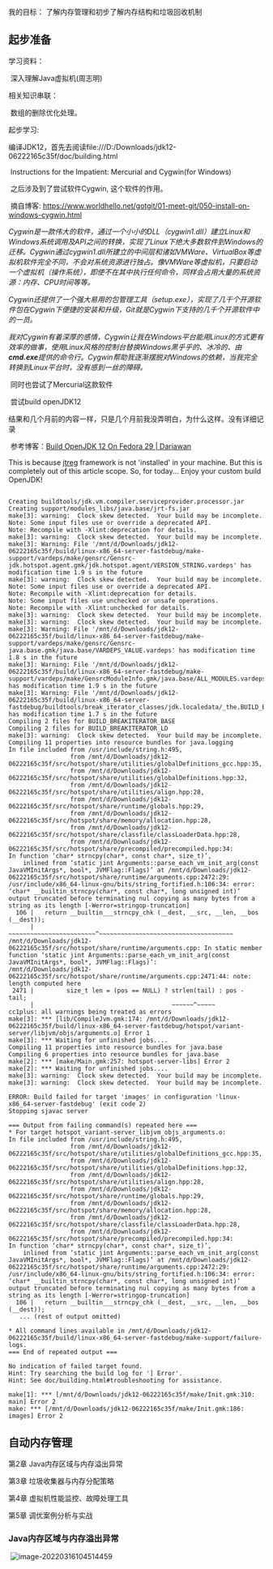 我的目标： 了解内存管理和初步了解内存结构和垃圾回收机制

## 起步准备

学习资料：

​	深入理解Java虚拟机(周志明)

相关知识串联：

​	数组的删除优化处理。

起步学习:

​	编译JDK12，首先去阅读file:///D:/Downloads/jdk12-06222165c35f/doc/building.html

​	Instructions for the Impatient: Mercurial and Cygwin(for Windows)

​		之后涉及到了尝试软件Cygwin, 这个软件的作用。

​			摘自博客: https://www.worldhello.net/gotgit/01-meet-git/050-install-on-windows-cygwin.html

​			*Cygwin是一款伟大的软件，通过一个小小的DLL（cygwin1.dll）建立Linux和Windows系统调用及API之间的转换，实现了Linux下绝大多数软件到Windows的迁移。Cygwin通过cygwin1.dll所建立的中间层和诸如VMWare、VirtualBox等虚拟机软件完全不同，不会对系统资源进行独占。像VMWare等虚拟机，只要启动一个虚拟机（操作系统），即使不在其中执行任何命令，同样会占用大量的系统资源：内存、CPU时间等等。*

*Cygwin还提供了一个强大易用的包管理工具（setup.exe），实现了几千个开源软件包在Cygwin下便捷的安装和升级，Git就是Cygwin下支持的几千个开源软件中的一员。*

*我对Cygwin有着深厚的感情，Cygwin让我在Windows平台能用Linux的方式更有效率的做事，使用Linux风格的控制台替换Windows黑乎乎的、冰冷的、由**cmd.exe**提供的命令行。Cygwin帮助我逐渐摆脱对Windows的依赖，当我完全转换到Linux平台时，没有感到一丝的障碍。*

​		同时也尝试了Mercurial这款软件

​		尝试build openJDK12 

​	    结果和几个月前的内容一样，只是几个月前我没弄明白，为什么这样。没有详细记录

​	参考博客：[Build OpenJDK 12 On Fedora 29 | Dariawan](https://www.dariawan.com/tutorials/java/build-openjdk-12-fedora-29/)

This is because [jtreg](https://openjdk.java.net/jtreg/) framework is not 'installed' in your machine. But this is completely out of this article scope. So, for today... Enjoy your custom build OpenJDK!

```

Creating buildtools/jdk.vm.compiler.serviceprovider.processor.jar
Creating support/modules_libs/java.base/jrt-fs.jar
make[3]: warning:  Clock skew detected.  Your build may be incomplete.
Note: Some input files use or override a deprecated API.
Note: Recompile with -Xlint:deprecation for details.
make[3]: warning:  Clock skew detected.  Your build may be incomplete.
make[3]: Warning: File '/mnt/d/Downloads/jdk12-06222165c35f/build/linux-x86_64-server-fastdebug/make-support/vardeps/make/gensrc/Gensrc-jdk.hotspot.agent.gmk/jdk.hotspot.agent/VERSION_STRING.vardeps' has modification time 1.9 s in the future
make[3]: warning:  Clock skew detected.  Your build may be incomplete.
Note: Some input files use or override a deprecated API.
Note: Recompile with -Xlint:deprecation for details.
Note: Some input files use unchecked or unsafe operations.
Note: Recompile with -Xlint:unchecked for details.
make[3]: warning:  Clock skew detected.  Your build may be incomplete.
make[3]: warning:  Clock skew detected.  Your build may be incomplete.
make[3]: Warning: File '/mnt/d/Downloads/jdk12-06222165c35f/build/linux-x86_64-server-fastdebug/make-support/vardeps/make/gensrc/Gensrc-java.base.gmk/java.base/VARDEPS_VALUE.vardeps' has modification time 1.8 s in the future
make[3]: Warning: File '/mnt/d/Downloads/jdk12-06222165c35f/build/linux-x86_64-server-fastdebug/make-support/vardeps/make/GensrcModuleInfo.gmk/java.base/ALL_MODULES.vardeps' has modification time 1.9 s in the future
make[3]: Warning: File '/mnt/d/Downloads/jdk12-06222165c35f/build/linux-x86_64-server-fastdebug/buildtools/break_iterator_classes/jdk.localedata/_the.BUILD_BREAKITERATOR_LD.vardeps' has modification time 1.7 s in the future
Compiling 2 files for BUILD_BREAKITERATOR_BASE
Compiling 2 files for BUILD_BREAKITERATOR_LD
make[3]: warning:  Clock skew detected.  Your build may be incomplete.
Compiling 11 properties into resource bundles for java.logging
In file included from /usr/include/string.h:495,
                 from /mnt/d/Downloads/jdk12-06222165c35f/src/hotspot/share/utilities/globalDefinitions_gcc.hpp:35,
                 from /mnt/d/Downloads/jdk12-06222165c35f/src/hotspot/share/utilities/globalDefinitions.hpp:32,
                 from /mnt/d/Downloads/jdk12-06222165c35f/src/hotspot/share/utilities/align.hpp:28,
                 from /mnt/d/Downloads/jdk12-06222165c35f/src/hotspot/share/runtime/globals.hpp:29,
                 from /mnt/d/Downloads/jdk12-06222165c35f/src/hotspot/share/memory/allocation.hpp:28,
                 from /mnt/d/Downloads/jdk12-06222165c35f/src/hotspot/share/classfile/classLoaderData.hpp:28,
                 from /mnt/d/Downloads/jdk12-06222165c35f/src/hotspot/share/precompiled/precompiled.hpp:34:
In function ‘char* strncpy(char*, const char*, size_t)’,
    inlined from ‘static jint Arguments::parse_each_vm_init_arg(const JavaVMInitArgs*, bool*, JVMFlag::Flags)’ at /mnt/d/Downloads/jdk12-06222165c35f/src/hotspot/share/runtime/arguments.cpp:2472:29:
/usr/include/x86_64-linux-gnu/bits/string_fortified.h:106:34: error: ‘char* __builtin_strncpy(char*, const char*, long unsigned int)’ output truncated before terminating nul copying as many bytes from a string as its length [-Werror=stringop-truncation]
  106 |   return __builtin___strncpy_chk (__dest, __src, __len, __bos (__dest));
      |          ~~~~~~~~~~~~~~~~~~~~~~~~^~~~~~~~~~~~~~~~~~~~~~~~~~~~~~~~~~~~~~
/mnt/d/Downloads/jdk12-06222165c35f/src/hotspot/share/runtime/arguments.cpp: In static member function ‘static jint Arguments::parse_each_vm_init_arg(const JavaVMInitArgs*, bool*, JVMFlag::Flags)’:
/mnt/d/Downloads/jdk12-06222165c35f/src/hotspot/share/runtime/arguments.cpp:2471:44: note: length computed here
 2471 |         size_t len = (pos == NULL) ? strlen(tail) : pos - tail;
      |                                      ~~~~~~^~~~~~
cc1plus: all warnings being treated as errors
make[3]: *** [lib/CompileJvm.gmk:174: /mnt/d/Downloads/jdk12-06222165c35f/build/linux-x86_64-server-fastdebug/hotspot/variant-server/libjvm/objs/arguments.o] Error 1
make[3]: *** Waiting for unfinished jobs....
Compiling 11 properties into resource bundles for java.base
Compiling 6 properties into resource bundles for java.base
make[2]: *** [make/Main.gmk:257: hotspot-server-libs] Error 2
make[2]: *** Waiting for unfinished jobs....
make[3]: warning:  Clock skew detected.  Your build may be incomplete.
make[3]: warning:  Clock skew detected.  Your build may be incomplete.

ERROR: Build failed for target 'images' in configuration 'linux-x86_64-server-fastdebug' (exit code 2)
Stopping sjavac server

=== Output from failing command(s) repeated here ===
* For target hotspot_variant-server_libjvm_objs_arguments.o:
In file included from /usr/include/string.h:495,
                 from /mnt/d/Downloads/jdk12-06222165c35f/src/hotspot/share/utilities/globalDefinitions_gcc.hpp:35,
                 from /mnt/d/Downloads/jdk12-06222165c35f/src/hotspot/share/utilities/globalDefinitions.hpp:32,
                 from /mnt/d/Downloads/jdk12-06222165c35f/src/hotspot/share/utilities/align.hpp:28,
                 from /mnt/d/Downloads/jdk12-06222165c35f/src/hotspot/share/runtime/globals.hpp:29,
                 from /mnt/d/Downloads/jdk12-06222165c35f/src/hotspot/share/memory/allocation.hpp:28,
                 from /mnt/d/Downloads/jdk12-06222165c35f/src/hotspot/share/classfile/classLoaderData.hpp:28,
                 from /mnt/d/Downloads/jdk12-06222165c35f/src/hotspot/share/precompiled/precompiled.hpp:34:
In function ‘char* strncpy(char*, const char*, size_t)’,
    inlined from ‘static jint Arguments::parse_each_vm_init_arg(const JavaVMInitArgs*, bool*, JVMFlag::Flags)’ at /mnt/d/Downloads/jdk12-06222165c35f/src/hotspot/share/runtime/arguments.cpp:2472:29:
/usr/include/x86_64-linux-gnu/bits/string_fortified.h:106:34: error: ‘char* __builtin_strncpy(char*, const char*, long unsigned int)’ output truncated before terminating nul copying as many bytes from a string as its length [-Werror=stringop-truncation]
  106 |   return __builtin___strncpy_chk (__dest, __src, __len, __bos (__dest));
   ... (rest of output omitted)

* All command lines available in /mnt/d/Downloads/jdk12-06222165c35f/build/linux-x86_64-server-fastdebug/make-support/failure-logs.
=== End of repeated output ===

No indication of failed target found.
Hint: Try searching the build log for '] Error'.
Hint: See doc/building.html#troubleshooting for assistance.

make[1]: *** [/mnt/d/Downloads/jdk12-06222165c35f/make/Init.gmk:310: main] Error 2
make: *** [/mnt/d/Downloads/jdk12-06222165c35f/make/Init.gmk:186: images] Error 2
```

## 自动内存管理

第2章 Java内存区域与内存溢出异常 

第3章 垃圾收集器与内存分配策略 

第4章 虚拟机性能监控、故障处理工具 

第5章 调优案例分析与实战

###  Java内存区域与内存溢出异常 

​	![image-20220316104514459](C:/Users/ASUS/AppData/Roaming/Typora/typora-user-images/image-20220316104514459.png)



